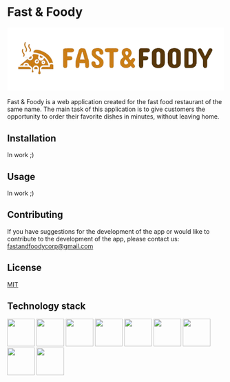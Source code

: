 # Fast & Foody

<img src="https://github.com/ilyushik/fastandfoody/blob/main/%D0%A1%D0%BD%D0%B8%D0%BC%D0%BE%D0%BA_%D1%8D%D0%BA%D1%80%D0%B0%D0%BD%D0%B0_2024-02-19_%D0%B2_12.03.13_PM-removebg-preview.png"/>

Fast & Foody is a web application created for the fast food restaurant of the same name. The main task of this application is to give customers the opportunity to order their favorite dishes in minutes, without leaving home.

## Installation

In work ;)

## Usage

In work ;)

## Contributing

If you have suggestions for the development of the app or would like to contribute to the development of the app, please contact us: [fastandfoodycorp@gmail.com](fastandfoodycorp@gmail.com)

## License

[MIT](https://choosealicense.com/licenses/mit/)

## Technology stack
<div>
  <img height="64" width="64" src="https://cdn.simpleicons.org/Spring/94d31b"/>
  <img height="64" width="64" src="https://cdn.simpleicons.org/HTML5/E34F26"/>
  <img height="64" width="64" src="https://cdn.simpleicons.org/CSS3/1572B6"/>
  <img height="64" width="64" src="https://cdn.simpleicons.org/Thymeleaf/#005F0F/">
  <img height="64" width="64" src="https://cdn.simpleicons.org/PayPal/#003087"/>
  <img height="64" width="64" src="https://cdn.simpleicons.org/JavaScript/#F7DF1E"/>
  <img height="64" width="64" src="https://cdn.simpleicons.org/PostgreSQL/#4169E1"/>
  <img height="64" width="64" src="https://cdn.simpleicons.org/GoogleMaps/#4285F4"/>
  <img height="64" width="64" src="https://cdn.simpleicons.org/Flyway/#CC0200"/>
</div>

